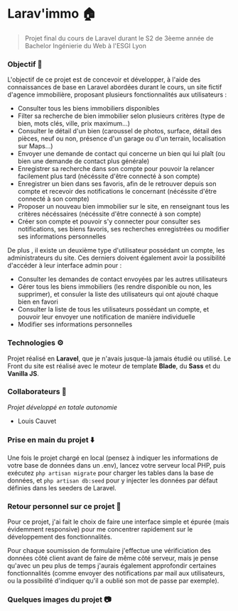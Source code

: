 # Larav'immo 🏠

>Projet final du cours de Laravel durant le S2 de 3èeme année de Bachelor Ingénierie du Web à l'ESGI Lyon
### Objectif 🎯
L'objectif de ce projet est de concevoir et développer, à l'aide des connaissances de base en Laravel abordées durant le cours, un site fictif d'agence immobilière, proposant plusieurs fonctionnalités aux utilisateurs :
- Consulter tous les biens immobiliers disponibles
- Filter sa recherche de bien immobilier selon plusieurs critères (type de bien, mots clés, ville, prix maximum...)
- Consulter le détail d'un bien (caroussel de photos, surface, détail des pièces, neuf ou non, présence d'un garage ou d'un terrain, localisation sur Maps...)
- Envoyer une demande de contact qui concerne un bien qui lui plaît (ou bien une demande de contact plus générale)
- Enregistrer sa recherche dans son compte pour pouvoir la relancer facilement plus tard (nécéssite d'être connecté à son compte)
- Enregistrer un bien dans ses favoris, afin de le retrouver depuis son compte et recevoir des notifications le concernant (nécéssite d'être connecté à son compte)
- Proposer un nouveau bien immobilier sur le site, en renseignant tous les critères nécéssaires (nécéssite d'être connecté à son compte)
- Créer son compte et pouvoir s'y connecter pour consulter ses notifications, ses biens favoris, ses recherches enregistrées ou modifier ses informations personnelles

De plus , il existe un deuxième type d'utilisateur possédant un compte, les administrateurs du site.
Ces derniers doivent également avoir la possibilité d'accéder à leur interface admin pour :
- Consulter les demandes de contact envoyées par les autres utilisateurs
- Gérer tous les biens immobiliers (les rendre disponible ou non, les supprimer), et consuler la liste des utilisateurs qui ont ajouté chaque bien en favori
- Consulter la liste de tous les utilisateurs possédant un compte, et pouvoir leur envoyer une notification de manière individuelle
- Modifier ses informations personnelles

### Technologies ⚙️
Projet réalisé en **Laravel**, que je n'avais jusque-là jamais étudié ou utilisé. Le Front du site est réalisé avec le moteur de template **Blade**, du **Sass** et du **Vanilla JS**.

### Collaborateurs 👥
*Projet développé en totale autonomie*
- Louis Cauvet

### Prise en main du projet ⬇️
Une fois le projet chargé en local (pensez à indiquer les informations de votre base de données dans un .env), lancez votre serveur local PHP, puis exécutez ``php artisan migrate`` pour charger les tables dans la base de données, et ``php artisan db:seed`` pour y injecter les données par défaut définies dans les seeders de Laravel.

### Retour personnel sur ce projet 💭
Pour ce projet, j'ai fait le choix de faire une interface simple et épurée (mais évidemment responsive) pour me concentrer rapidement sur le développement des fonctionnalités.

Pour chaque soumission de formulaire j'effectue une vérificiation des données côté client avant de faire de même côté serveur, mais je pense qu'avec un peu plus de temps j'aurais également approfondir certaines fonctionnalités (comme envoyer des notifications par mail aux utilisateurs, ou la possibilité d'indiquer qu'il a oublié son mot de passe par exemple).

### Quelques images du projet 📷
